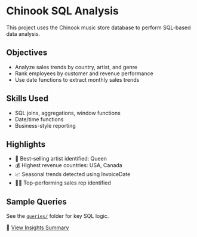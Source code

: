 # Chinook SQL Analysis

This project uses the Chinook music store database to perform SQL-based data analysis.

## Objectives
- Analyze sales trends by country, artist, and genre
- Rank employees by customer and revenue performance
- Use date functions to extract monthly sales trends

## Skills Used
- SQL joins, aggregations, window functions
- Date/time functions
- Business-style reporting

## Highlights
- 🎤 Best-selling artist identified: Queen
- 💰 Highest revenue countries: USA, Canada
- 📈 Seasonal trends detected using InvoiceDate
- 🧑‍💼 Top-performing sales rep identified

## Sample Queries
See the [`queries/`](./queries/) folder for key SQL logic.

📄 [View Insights Summary](week-01-chinook-sql/insights.md)

